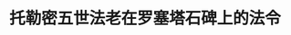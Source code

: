---
layout: quote
permalink: /zh/
langtag: zh-Hans
type: modern
script: Hans
langName: 简体中文
englishLangName: Simplified Chinese
title: 托勒密五世法老在罗塞塔石碑上的法令
quote: 该法令的复制品应以象形文字、通俗文字和希腊文雕刻在玄武岩板上，并放置在一、二、三级神庙的托勒密“永生神”的雕像旁边。
reference: 托勒密五世在罗塞塔石碑上的法令，公元前196年，大英博物馆。
imageAlt: 托勒密五世面孔的硬币
selectAriaLabel: 选择一种语言
buttonRandom: 随机
direction: ltr
---